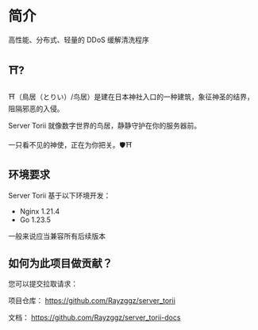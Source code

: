 # 简介

高性能、分布式、轻量的 DDoS 缓解清洗程序


## ⛩️?

⛩️（鳥居（とりい）/鸟居）是建在日本神社入口的一种建筑，象征神圣的结界，阻隔邪恶的入侵。

Server Torii 就像数字世界的鸟居，静静守护在你的服务器前。

一只看不见的神使，正在为你把关。🛡️⛩️

## 环境要求

Server Torii 基于以下环境开发：
- Nginx 1.21.4
- Go 1.23.5

一般来说应当兼容所有后续版本

## 如何为此项目做贡献？  
您可以提交拉取请求： 

项目仓库： https://github.com/Rayzggz/server_torii

文档： https://github.com/Rayzggz/server_torii-docs




